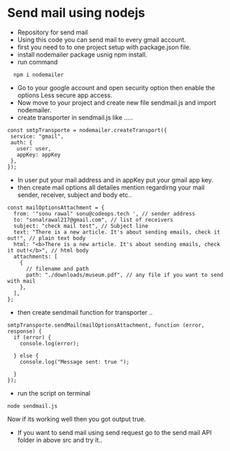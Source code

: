 # Send mail using nodejs
- Repository for send mail
- Using this code you can send mail to every gmail account.
- first you need to to one project setup with package.json file. 
- install nodemailer package usnig npm install.
- run command 
```
  npm i nodemailer
  ```
- Go to your google account and open security option then enable the options Less secure app access.
- Now move to your project and create new file sendmail.js and import nodemailer.
- create transporter in sendmail.js like .....
 ```
 const smtpTransporte = nodemailer.createTransport({
  service: "gmail",
  auth: {
    user: user,
    appKey: appKey
  },
}); 
```
- In user put your mail address and in appKey put your gmail app key.
- then create mail options all detailes mention regardirng your mail sender, receiver, subject and body etc..
```
const mailOptionsAttachment = {
  from: '"sonu rawal" sonu@codeops.tech ', // sender address
  to: "sonalrawal217@gmail.com", // list of receivers
  subject: "check mail test", // Subject line
  text: "There is a new article. It's about sending emails, check it out!", // plain text body
  html: "<b>There is a new article. It's about sending emails, check it out!</b>", // html body
  attachments: [
    {
      // filename and path
      path: "./downloads/museum.pdf", // any file if you want to send with mail
    },
  ],
};
```
- then create sendmail function for transporter ..
```
smtpTransporte.sendMail(mailOptionsAttachment, function (error, response) {
  if (error) {
    console.log(error);
    
  } else {
    console.log("Message sent: true "); 
    
  }
});
```
- run the script on terminal
```
node sendmail.js 
```
Now if its working well then you got output true.

- If you want to send mail using send request go to the send mail API folder in above src and try it..

 
